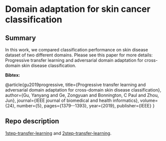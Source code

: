 # Domain adaptation for skin cancer classification

## Summary
In this work, we compared classification performance on skin disease dataset of two different domains. Please see this paper for more details: Progressive transfer learning and adversarial domain adaptation for cross-domain skin disease classification.

**Bibtex:**

@article{gu2019progressive,
  title={Progressive transfer learning and adversarial domain adaptation for cross-domain skin disease classification},
  author={Gu, Yanyang and Ge, Zongyuan and Bonnington, C Paul and Zhou, Jun},
  journal={IEEE journal of biomedical and health informatics},
  volume={24},
  number={5},
  pages={1379--1393},
  year={2019},
  publisher={IEEE}
}

## Repo description
[1step-transfer-learning](https://github.com/heugyy/Domain-adaptation-Melanoma/blob/master/1step_transfer_learning.py) and [2step-transfer-learning](https://github.com/heugyy/Domain-adaptation-Melanoma/blob/master/2step_transfer_learning.py).

